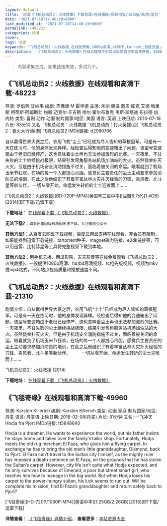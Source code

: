 ```yaml
---
layout: default
title: '动漫《飞机总动员2：火线救援》下载资源/在线播放/视频地址/1080p/高清/蓝光'
date: "2021-07-10T14:40:29+0800"
last_modified_at: "2021-07-10T14:40:29+0800"
permalink: /48223/
categories: 动漫
cover:
tags: 动漫
keywords: '飞机总动员2：火线救援,在线免费看,1080p高清,bt种子,torrent,百度云盘,magnet,磁力链,迅雷下载资源'
description: '《飞机总动员2：火线救援》在线云播放手机西瓜影院吉吉影音免费看，1080p高清bd/hd未删减完整版和tc抢先枪版，mkv/mp4格式，附带bt/torrent种子、magnet/磁力链、百度云盘、网盘资源迅雷下载链接'
---
```


>内容采集生成，如果链接失效，多试几个。


## 《飞机总动员2：火线救援》在线观看和高清下载-48223

导演: 罗伯茨·甘纳韦 编剧: 杰弗里·M·霍华德 主演: 朱丽·鲍温 戴恩·库克 艾德·哈里斯 柯蒂斯·阿姆斯壮 约翰·迈克尔·辛吉斯 哈尔·霍尔布鲁克 韦斯·斯塔迪 布拉德·加内特 类型: 喜剧 动作 动画 制片国家/地区: 美国 语言: 英语 上映日期: 2014-07-18 片长: 83分钟 又名: 飞机总动员：火线救援 飞机总动员：打火英雄(台) 飞机总动员2：救火大行动(港) 飞机总动员2 IMDb链接: tt2980706

自从赢得世界大赛之后，农用飞机“尘土”已经成为尽人皆知的草根冠军。可是有一天在练习时，他的身体发现异样。经检查后得知他的变速箱出了问题，该型号变速箱由于老旧已经停产，这也意味着尘土再也无法参加激烈的比赛。一天夜里，不甘失败的尘土继续挑战极限，结果引发弯角服务站机场加油站的大火。虽然侥幸扑灭火灾，但是由于机场安全消防措施不过关，面临着被关闭的命运。眼看就到了机场玉米节狂欢，在场的每一个人都提心吊胆。感觉负主要责任的尘土主动要求参加消防员的培训，在此之后他结识了有着丰富丛林火灾扑灭经验的刀锋、乘风者、北斗星等新伙伴。 一切从零开始，命运发生转折的尘土迎难而上……


[飞机总动员2：火线救援][BD-720P-MP4][英国粤三语中字][豆瓣6.7分][1.4GB][2014][BT下载/迅雷下载]

**下载地址**： [在线观看下载 《飞机总动员2：火线救援》](https://www.btdx8.com/torrent/planes_fire_rescue_2014.html) 


**无法下载?**：`如果迅雷因版权原因无法下载，关注微信公众号 `

**其他方法1**：从百度云网盘下载视频，百度云网盘支持在线观看，非会员有限制，如果能找到迅雷下载链接、bt/torrent种子、magnet磁力链接、e2dk链接等，可以用迅雷、比特彗星等工具将完整视频下载到本地。

**其他方法2**：用手机云播、西瓜影院、吉吉影音等在线免费观看《飞机总动员2：火线救援》，一般提供1080p高清、hd/bd高清视频、tc抢先版视频，视频为mkv或mp4格式，不同站点视频质量和播放速度不同。


## 《飞机总动员2：火线救援》在线观看和高清下载-21310

剧情介绍：自从赢得世界大赛之后，农用飞机“尘土”已经成为尽人皆知的草根冠军。可是有一天在练习时，他的身体发现异样。经检查后得知他的变速箱出了问题，该型号变速箱由于老旧已经停产，这也意味着尘土再也无法参加激烈的比赛。一天夜里，不甘失败的尘土继续挑战极限，结果引发弯角服务站机场加油站的大火。虽然侥幸扑灭火灾，但是由于机场安全消防措施不过关，面临着被关闭的命运。眼看就到了机场玉米节狂欢，在场的每一个人都提心吊胆。感觉负主要责任的尘土主动要求参加消防员的培训，在此之后他结识了有着丰富丛林火灾扑灭经验的刀锋、乘风者、北斗星等新伙伴。  　　一切从零开始，命运发生转折的尘土迎难而上……


飞机总动员2：火线救援 (2014)

**下载地址**： [在线观看下载 《飞机总动员2：火线救援》](https://www.btbtdy.me/btdy/dy1350.html) 


## 《飞毯奇缘》在线观看和高清下载-49960

导演: Karsten Killerich 编剧: Karsten Killerich 类型: 动画 家庭 制片国家/地区: 丹麦 语言: 丹麦语 上映日期: 2018-02-08(丹麦) 片长: 81分钟 又名: 一飞冲天 Hodja fra Pjort IMDb链接: tt5848640

Hodja is a dreamer. He wants to experience the world, but his father insists he stays home and takes over the family’s tailor shop. Fortunately, Hodja meets the old rug merchant El Faza, who gives him a flying carpet. In exchange he has to bring the old man’s little granddaughter, Diamond, back to Pjort. El Faza can’t travel to the Sultan city himself, as the mighty ruler has imposed a death sentence on El Faza, on the grounds that he has stolen the Sultan’s carpet. However, city life isn’t quite what Hodja expected, and he only survives because of Emerald, a poor but street smart girl, who teaches him how to manage in the big world. But when Hodja loses his carpet to the power-hungry sultan, his luck seems to run out. Will he complete his mission, find El Faza’s granddaughter and return safely back to Pjort?


[飞毯奇缘][HD-720P/1080P-MP4][英语中字][1.25GB/2.26GB][2018][BT下载/迅雷下载]

**详情查看**： [《飞毯奇缘》详情介绍](/movie/49960/)， **查看更多**：[本站资源大全](/movie/t/all/)

